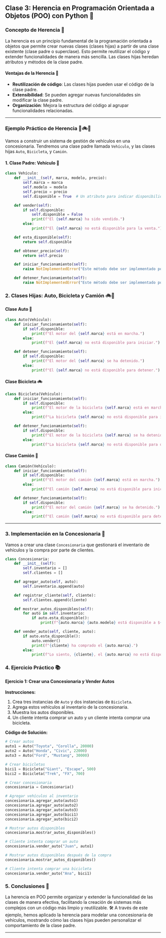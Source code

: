 ## **Clase 3: Herencia en Programación Orientada a Objetos (POO) con Python 🐍**

### **Concepto de Herencia 🔗**

La herencia es un principio fundamental de la programación orientada a objetos que permite crear nuevas clases (clases hijas) a partir de una clase existente (clase padre o superclase). Esto permite reutilizar el código y extender funcionalidades de manera más sencilla. Las clases hijas heredan atributos y métodos de la clase padre.

#### **Ventajas de la Herencia 🌟**

- **Reutilización de código**: Las clases hijas pueden usar el código de la clase padre.
- **Extensibilidad**: Se pueden agregar nuevas funcionalidades sin modificar la clase padre.
- **Organización**: Mejora la estructura del código al agrupar funcionalidades relacionadas.

---

### **Ejemplo Práctico de Herencia 🚗🚲🚚**

Vamos a construir un sistema de gestión de vehículos en una concesionaria. Tendremos una clase padre llamada `Vehículo`, y las clases hijas `Auto`, `Bicicleta`, y `Camión`.

#### **1. Clase Padre: Vehículo 🚗**

```python
class Vehículo:
    def __init__(self, marca, modelo, precio):
        self.marca = marca
        self.modelo = modelo
        self.precio = precio
        self.disponible = True  # Un atributo para indicar disponibilidad

    def vender(self):
        if self.disponible:
            self.disponible = False
            print(f"El {self.marca} ha sido vendido.")
        else:
            print(f"El {self.marca} no está disponible para la venta.")

    def esta_disponible(self):
        return self.disponible

    def obtener_precio(self):
        return self.precio

    def iniciar_funcionamiento(self):
        raise NotImplementedError("Este método debe ser implementado por la subclase.")

    def detener_funcionamiento(self):
        raise NotImplementedError("Este método debe ser implementado por la subclase.")
```

### **2. Clases Hijas: Auto, Bicicleta y Camión 🚲🚚**

#### **Clase Auto 🚗**

```python
class Auto(Vehículo):
    def iniciar_funcionamiento(self):
        if self.disponible:
            print(f"El motor del {self.marca} está en marcha.")
        else:
            print(f"El {self.marca} no está disponible para iniciar.")

    def detener_funcionamiento(self):
        if self.disponible:
            print(f"El motor del {self.marca} se ha detenido.")
        else:
            print(f"El {self.marca} no está disponible para detener.")
```

#### **Clase Bicicleta 🚲**

```python
class Bicicleta(Vehículo):
    def iniciar_funcionamiento(self):
        if self.disponible:
            print(f"El motor de la bicicleta {self.marca} está en marcha.")
        else:
            print(f"La bicicleta {self.marca} no está disponible para iniciar.")

    def detener_funcionamiento(self):
        if self.disponible:
            print(f"El motor de la bicicleta {self.marca} se ha detenido.")
        else:
            print(f"La bicicleta {self.marca} no está disponible para detener.")
```

#### **Clase Camión 🚚**

```python
class Camión(Vehículo):
    def iniciar_funcionamiento(self):
        if self.disponible:
            print(f"El motor del camión {self.marca} está en marcha.")
        else:
            print(f"El camión {self.marca} no está disponible para iniciar.")

    def detener_funcionamiento(self):
        if self.disponible:
            print(f"El motor del camión {self.marca} se ha detenido.")
        else:
            print(f"El camión {self.marca} no está disponible para detener.")
```

---

### **3. Implementación en la Concesionaria 🏬**

Vamos a crear una clase `Concesionaria` que gestionará el inventario de vehículos y la compra por parte de clientes.

```python
class Concesionaria:
    def __init__(self):
        self.inventario = []
        self.clientes = []

    def agregar_auto(self, auto):
        self.inventario.append(auto)

    def registrar_cliente(self, cliente):
        self.clientes.append(cliente)

    def mostrar_autos_disponibles(self):
        for auto in self.inventario:
            if auto.esta_disponible():
                print(f"{auto.marca} {auto.modelo} está disponible a ${auto.obtener_precio()}.")

    def vender_auto(self, cliente, auto):
        if auto.esta_disponible():
            auto.vender()
            print(f"{cliente} ha comprado el {auto.marca}.")
        else:
            print(f"Lo siento, {cliente}, el {auto.marca} no está disponible.")
```

### **4. Ejercicio Práctico 📚**

#### **Ejercicio 1: Crear una Concesionaria y Vender Autos**

**Instrucciones:**

1. Crea tres instancias de `Auto` y dos instancias de `Bicicleta`.
2. Agrega estos vehículos al inventario de la concesionaria.
3. Muestra los autos disponibles.
4. Un cliente intenta comprar un auto y un cliente intenta comprar una bicicleta.

**Código de Solución:**

```python
# Crear autos
auto1 = Auto("Toyota", "Corolla", 20000)
auto2 = Auto("Honda", "Civic", 22000)
auto3 = Auto("Ford", "Mustang", 30000)

# Crear bicicletas
bici1 = Bicicleta("Giant", "Escape", 500)
bici2 = Bicicleta("Trek", "FX", 700)

# Crear concesionaria
concesionaria = Concesionaria()

# Agregar vehículos al inventario
concesionaria.agregar_auto(auto1)
concesionaria.agregar_auto(auto2)
concesionaria.agregar_auto(auto3)
concesionaria.agregar_auto(bici1)
concesionaria.agregar_auto(bici2)

# Mostrar autos disponibles
concesionaria.mostrar_autos_disponibles()

# Cliente intenta comprar un auto
concesionaria.vender_auto("Juan", auto1)

# Mostrar autos disponibles después de la compra
concesionaria.mostrar_autos_disponibles()

# Cliente intenta comprar una bicicleta
concesionaria.vender_auto("Ana", bici1)
```

### **5. Conclusiones 📌**

La herencia en POO permite organizar y extender la funcionalidad de las clases de manera efectiva, facilitando la creación de sistemas más complejos con un código más limpio y reutilizable. 🛠️ A través de este ejemplo, hemos aplicado la herencia para modelar una concesionaria de vehículos, mostrando cómo las clases hijas pueden personalizar el comportamiento de la clase padre.

---
